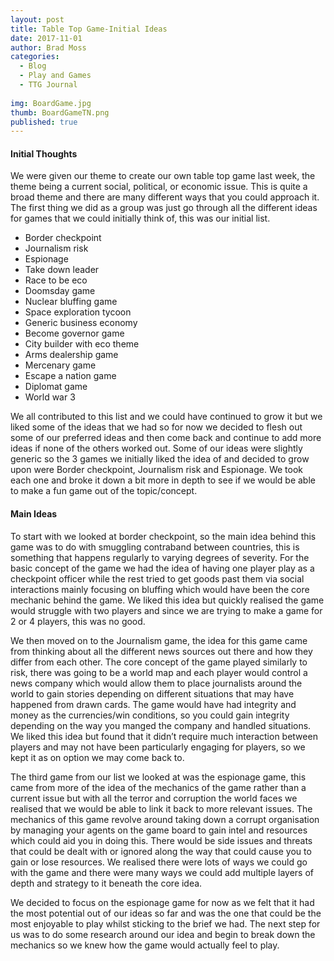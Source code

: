 ```yaml
---
layout: post
title: Table Top Game-Initial Ideas
date: 2017-11-01
author: Brad Moss
categories:
  - Blog
  - Play and Games
  - TTG Journal
  
img: BoardGame.jpg
thumb: BoardGameTN.png
published: true
---
```


#### Initial Thoughts

We were given our theme to create our own table top game last week, the theme being a current social, political, or economic issue. This is quite a broad theme and there are many different ways that you could approach it. The first thing we did as a group was just go through all the different ideas for games that we could initially think of, this was our initial list.

<!--more-->

- Border checkpoint		  	      
- Journalism risk			        
- Espionage				              
- Take down leader			       
- Race to be eco 			          
- Doomsday game 			         
- Nuclear bluffing game 		  	
- Space exploration tycoon	
- Generic business economy 
- Become governor game 
- City builder with eco theme
- Arms dealership game 
- Mercenary game 
- Escape a nation game 
- Diplomat game 
- World war 3 
 
We all contributed to this list and we could have continued to grow it but we liked some of the ideas that we had so for now we decided to flesh out some of our preferred ideas and then come back and continue to add more ideas if none of the others worked out. Some of our ideas were slightly generic so the 3 games we initially liked the idea of and decided to grow upon were Border checkpoint, Journalism risk and Espionage. We took each one and broke it down a bit more in depth to see if we would be able to make a fun game out of the topic/concept. 

#### Main Ideas

To start with we looked at border checkpoint, so the main idea behind this game was to do with smuggling contraband between countries, this is something that happens regularly to varying degrees of severity. For the basic concept of the game we had the idea of having one player play as a checkpoint officer while the rest tried to get goods past them via social interactions mainly focusing on bluffing which would have been the core mechanic behind the game. We liked this idea but quickly realised the game would struggle with two players and since we are trying to make a game for 2 or 4 players, this was no good.

We then moved on to the Journalism game, the idea for this game came from thinking about all the different news sources out there and how they differ from each other. The core concept of the game played similarly to risk, there was going to be a world map and each player would control a news company which would allow them to place journalists around the world to gain stories depending on different situations that may have happened from drawn cards. The game would have had integrity and money as the currencies/win conditions, so you could gain integrity depending on the way you manged the company and handled situations. We liked this idea but found that it didn’t require much interaction between players and may not have been particularly engaging for players, so we kept it as on option we may come back to.

The third game from our list we looked at was the espionage game, this came from more of the idea of the mechanics of the game rather than a current issue but with all the terror and corruption the world faces we realised that we would be able to link it back to more relevant issues. The mechanics of this game revolve around taking down a corrupt organisation by managing your agents on the game board to gain intel and resources which could aid you in doing this. There would be side issues and threats that could be dealt with or ignored along the way that could cause you to gain or lose resources. We realised there were lots of ways we could go with the game and there were many ways we could add multiple layers of depth and strategy to it beneath the core idea.

We decided to focus on the espionage game for now as we felt that it had the most potential out of our ideas so far and was the one that could be the most enjoyable to play whilst sticking to the brief we had. The next step for us was to do some research around our idea and begin to break down the mechanics so we knew how the game would actually feel to play. 
